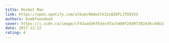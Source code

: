 ```yaml
---
title: Rocket Man
link: https://open.spotify.com/album/6HdeItk32sBZ0FLJTU5V53
authors: Dumbfoundead
cover: https://i.scdn.co/image/cf43aad36f03ec47ac5480f24d97392436cd4b2d
date: 2017-12-12
rating: 4
---
```

